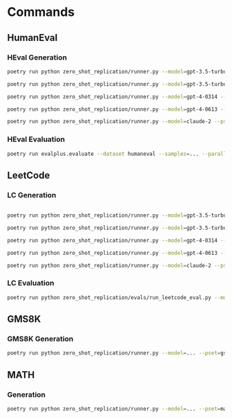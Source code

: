 # Commands

## HumanEval

### HEval Generation

```bash
poetry run python zero_shot_replication/runner.py --model=gpt-3.5-turbo-0301 --pset=human-eval

poetry run python zero_shot_replication/runner.py --model=gpt-3.5-turbo-0613 --pset=human-eval

poetry run python zero_shot_replication/runner.py --model=gpt-4-0314 --pset=human-eval

poetry run python zero_shot_replication/runner.py --model=gpt-4-0613 --pset=human-eval

poetry run python zero_shot_replication/runner.py --model=claude-2 --pset=human-eval --provider=anthropic
```

### HEval Evaluation

```bash
poetry run evalplus.evaluate --dataset humaneval --samples=... --parallel 4 --min-time-limit 0.5 --gt-time-limit-factor 5
```

## LeetCode

### LC Generation

```bash

poetry run python zero_shot_replication/runner.py --model=gpt-3.5-turbo-0301 --pset=leetcode

poetry run python zero_shot_replication/runner.py --model=gpt-3.5-turbo-0613 --pset=leetcode

poetry run python zero_shot_replication/runner.py --model=gpt-4-0314 --pset=leetcode

poetry run python zero_shot_replication/runner.py --model=gpt-4-0613 --pset=leetcode

poetry run python zero_shot_replication/runner.py --model=claude-2 --pset=leetcode --provider=anthropic
```

### LC Evaluation

```bash
poetry run python zero_shot_replication/evals/run_leetcode_eval.py --model=...
```

## GMS8K

### GMS8K Generation

```bash
poetry run python zero_shot_replication/runner.py --model=... --pset=gsm8k

```

## MATH

### Generation

```bash
poetry run python zero_shot_replication/runner.py --model=... --pset=math
```
